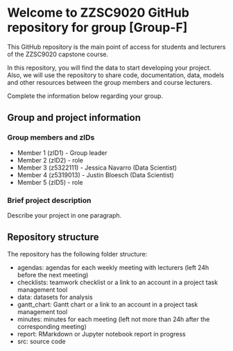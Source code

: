 # Welcome to ZZSC9020 GitHub repository for group [Group-F]

This GitHub repository is the main point of access for students and lecturers of the ZZSC9020 capstone course. 

In this repository, you will find the data to start developing your project. Also, we will use the repository to share code, documentation, data, models and other resources between the group members and course lecturers.

Complete the information below regarding your group.

## Group and project information

### Group members and zIDs
- Member 1 (zID1) - Group leader
- Member 2 (zID2) - role
- Member 3 (z5322111) - Jessica Navarro (Data Scientist)
- Member 4 (z5319013) - Justin Bloesch (Data Scientist)
- Member 5 (zID5) - role

### Brief project description

Describe your project in one paragraph.

## Repository structure

The repository has the following folder structure:

- agendas: agendas for each weekly meeting with lecturers (left 24h before the next meeting)
- checklists: teamwork checklist or a link to an account in a project task management tool
- data: datasets for analysis
- gantt_chart: Gantt chart or a link to an account in a project task management tool
- minutes: minutes for each meeting (left not more than 24h after the corresponding meeting)
- report: RMarkdown or Jupyter notebook report in progress
- src: source code
